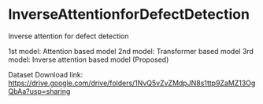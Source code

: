 # InverseAttentionforDefectDetection
Inverse attention for defect detection


1st model: Attention based model
2nd model: Transformer based model
3rd model: Inverse attention based model (Proposed)



Dataset Download link: https://drive.google.com/drive/folders/1NvQ5vZvZMdpJN8s1ttp9ZaMZ13OgQbAa?usp=sharing
